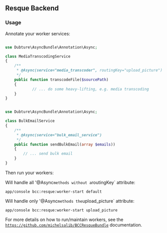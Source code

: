 ## Resque Backend

### Usage

Annotate your worker services:


```php

use Dubture\AsyncBundle\Annotation\Async;

class MediaTranscodingService
{
    /**
     * @Async(service="media_transcoder", routingKey="upload_picture")
     */
    public function transcodeFile($sourcePath)
    {
            // ... do some heavy-lifting, e.g. media transcoding
    }
}
```


```php

use Dubture\AsyncBundle\Annotation\Async;

class BulkEmailService
{
    /**
     * @Async(service="bulk_email_service")
     */
    public function sendBulkEmail(array $emails))
    {
        // ... send bulk email
    }
}
```

Then run your workers:


Will handle all '@Async` methods without a `routingKey` attribute:

`app/console bcc:resque:worker-start default`


Will handle only '@Async` methods the `upload_picture` attribute:

`app/console bcc:resque:worker-start upload_picture`


For more details on how to run/maintain workers, see the [`https://github.com/michelsalib/BCCResqueBundle`](BCCResqueBundle) documentation.